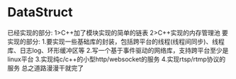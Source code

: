 # DataStruct
已经实现的部分:
1>C++加了模块实现的简单的链表 
2>C++实现的内存管理池
要实现的部分:
1.要实现一些基础库的封装，包括跨平台的线程(线程间同步)、线程库、日志log、环形缓冲区等
2.写一个基于事件驱动的网络库，支持跨平台至少是linux平台
3.实现纯c/c++的小型http/websocket的服务
4.实现rtsp/rtmp协议的服务
总之道路漫漫干就完了

